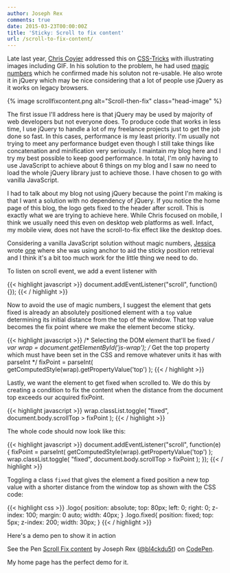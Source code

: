 ```yaml
---
author: Joseph Rex
comments: true
date: 2015-03-23T00:00:00Z
title: 'Sticky: Scroll to fix content'
url: /scroll-to-fix-content/
---
```


Late last year, [Chris Coyier][1] addressed this on [CSS-Tricks][2] with illustrating images including GIF. In his solution to the problem, he had used [magic numbers][3] which he confirmed made his soluton not re-usable. He also wrote it in jQuery which may be nice considering that a lot of people use jQuery as it works on legacy browsers.

<!--more-->
{% image scrollfixcontent.png alt="Scroll-then-fix" class="head-image" %}

The first issue I'll address here is that jQuery may be used by majority of web developers but not everyone does. To produce code that works in less time, I use jQuery to handle a lot of my freelance projects just to get the job done so fast. In this cases, performance is my least priority. I'm usually not trying to meet any performance budget even though I still take things like concatenation and minification very seriously. I maintain my blog here and I try my best possible to keep good performance. In total, I'm only having to use JavaScript to achieve about 6 things on my blog and I saw no need to load the whole jQuery library just to achieve those. I have chosen to go with vanilla JavaScript.

I had to talk about my blog not using jQuery because the point I'm making is that I want a solution with no dependency of jQuery. If you notice the home page of this blog, the logo gets fixed to the header after scroll. This is exactly what we are trying to achieve here. While Chris focused on mobile, I think we usually need this even on desktop web platforms as well. Infact, my mobile view, does not have the scroll-to-fix effect like the desktop does.

Considering a vanilla JavaScript solution without magic numbers, [Jessica][4] wrote [one][5] where she was using anchor to aid the sticky position retrieval and I think it's a bit too much work for the little thing we need to do.

To listen on scroll event, we add a event listener with

{{< highlight javascript >}}
document.addEventListener("scroll", function(){});
{{< / highlight >}}

Now to avoid the use of magic numbers, I suggest the element that gets fixed is already an absolutely positioned element with a `top` value determining its initial distance from the top of the window. That top value becomes the fix point where we make the element become sticky.

{{< highlight javascript >}}
/* Selecting the DOM element that'll be fixed */
var wrap = document.getElementById('js-wrap');
/* Get the top property which must have been set in 
the CSS and remove whatever units it has with parseInt */
fixPoint = parseInt( getComputedStyle(wrap).getPropertyValue('top') );
{{< / highlight >}}

Lastly, we want the element to get fixed when scrolled to. We do this by creating a condition to fix the content when the distance from the document top exceeds our acquired fixPoint.

{{< highlight javascript >}}
wrap.classList.toggle( "fixed", document.body.scrollTop > fixPoint );
{{< / highlight >}}

The whole code should now look like this:

{{< highlight javascript >}}
document.addEventListener("scroll", function(e) {
  fixPoint = parseInt( getComputedStyle(wrap).getPropertyValue('top') );
  wrap.classList.toggle( "fixed", document.body.scrollTop > fixPoint );
});
{{< / highlight >}}

Toggling a class `fixed` that gives the element a fixed position a new top value with a shorter distance from the window top as shown with the CSS code:

{{< highlight css >}}
.logo{
  position: absolute;
  top: 80px;
  left: 0;
  right: 0;
  z-index: 100;
  margin: 0 auto;
  width: 40px;
}
.logo.fixed{
  position: fixed;
  top: 5px;
  z-index: 200;
  width: 30px;
}
{{< / highlight >}}

Here's a demo pen to show it in action

<p data-height="268" data-theme-id="0" data-slug-hash="myLbNw" data-default-tab="result" data-user="bl4ckdu5t" class='codepen'>See the Pen <a href='http://codepen.io/bl4ckdu5t/pen/myLbNw/'>Scroll Fix content</a> by Joseph Rex (<a href='http://codepen.io/bl4ckdu5t'>@bl4ckdu5t</a>) on <a href='http://codepen.io'>CodePen</a>.</p>
<script async src="//assets.codepen.io/assets/embed/ei.js"></script>

My home page has the perfect demo for it.

[1]: https://twitter.com/chriscoyier
[2]: https://css-tricks.com/scroll-fix-content/
[3]: http://css-tricks.com/magic-numbers-in-css/
[4]: https://css-tricks.com/scroll-fix-content/#comment-1585386
[5]: https://codepen.io/anon/pen/chDbg
